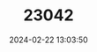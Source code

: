 ---
title: "23042"
category: "Alexandromys kikuchii"
draft: false
date: 2024-02-22 13:03:50
languages:
  English: ["Kikuchi's Field Vole", "Taiwan Vole"]
  Chinese: ["Taiwan Tianshu"]
---